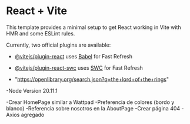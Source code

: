 # React + Vite

This template provides a minimal setup to get React working in Vite with HMR and some ESLint rules.

Currently, two official plugins are available:

- [@vitejs/plugin-react](https://github.com/vitejs/vite-plugin-react/blob/main/packages/plugin-react/README.md) uses [Babel](https://babeljs.io/) for Fast Refresh
- [@vitejs/plugin-react-swc](https://github.com/vitejs/vite-plugin-react-swc) uses [SWC](https://swc.rs/) for Fast Refresh



- "https://openlibrary.org/search.json?q=the+lord+of+the+rings"

-Node Version 20.11.1

-Crear HomePage similar a Wattpad
-Preferencia de colores (bordo y blanco)
-Referencia sobre nosotros en la AboutPage
-Crear página 404
-Axios agregado